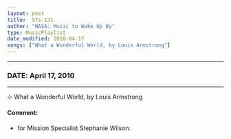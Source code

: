 ```yaml
---
layout: post
title:  STS-131
author: "NASA: Music to Wake Up By"
type: MusicPlaylist
date_modified: 2010-04-17
songs: ["What a Wonderful World, by Louis Armstrong"]
---
```


----
### DATE: April 17, 2010
----
⊹ What a Wonderful World, by Louis Armstrong

#### Comment:
* for Mission Specialist Stephanie Wilson.



<br/>
<center>
	<a target="_blank"
	   href="https://twitter.com/intent/tweet?hashtags=Space,NASA,Playlist,NASAWakeupCalls,SpaceProgram&text={{ page.author}}, '{{ page.songs.first }}' {{ page.title }}, {{ page.date | date: '%B %d, %Y' }}. {{ site.url }}{{ page.url }} @nasawakeupcalls">
	   <i class="fab fa-twitter" alt="Tweet this page" style="font-size: 1.3em;"></i>
	</a>
	&nbsp; 	<i class="fas fa-user-astronaut" style="font-size: 1.5em;"></i> &nbsp;
    <a type="amzn" search="'What a Wonderful World, by Louis Armstrong'" category="popular music">
        <i class="fab fa-amazon" style="font-size: 1.3em;"></i>
    </a>
</center>

